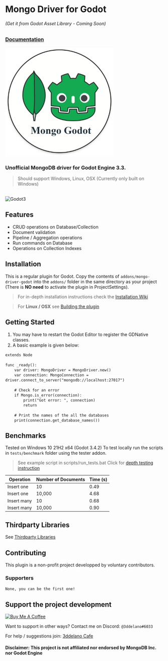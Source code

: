 Mongo Driver for Godot
=========================================
###### (Get it from Godot Asset Library - Coming Soon)

### [Documentation](https://3ddelano.github.io/mongo-driver-godot)

<img alt="logo" src="./mongo_driver_godot_logo.png" width="345"/>

### Unofficial MongoDB driver for Godot Engine 3.3.

> Should support Windows, Linux, OSX (Currently only built on Windows)


<br>
<img alt="Godot3" src="https://img.shields.io/badge/-Godot 3.3+-478CBF?style=for-the-badge&logo=godotengine&logoWidth=20&logoColor=white" />

Features
--------------

- CRUD operations on Database/Collection
- Document validation
- Pipeline / Aggregation operations
- Run commands on Database
- Operations on Collection Indexes


Installation
--------------

This is a regular plugin for Godot.
Copy the contents of `addons/mongo-driver-godot` into the `addons/` folder in the same directory as your project (There is **NO need** to activate the plugin in ProjectSettings).


> For in-depth installation instructions check the [Installation Wiki](https://3ddelano.github.io/mongo-driver-godot/installation)

> For **Linux / OSX** see [Building the plugin](https://3ddelano.github.io/mongo-driver-godot/building) 

Getting Started
----------

1. You may have to restart the Godot Editor to register the GDNative classes.
2. A basic example is given below:


```GDScript
extends Node

func _ready():
    var driver: MongoDriver = MongoDriver.new()
    var connection: MongoConnection = driver.connect_to_server("mongodb://localhost:27017")

    # Check for an error
    if Mongo.is_error(connection):
        print("Got error: ", connection)
        return

    # Print the names of the all the databases
    print(connection.get_database_names())
```

Benchmarks
----------

Tested on Windows 10 21H2 x64 (Godot 3.4.2)
To test locally run the scripts in `tests/benchmark` folder using the tester addon.
> See example script in scripts/run_tests.bat
> Click for [depth testing instruction](https://3ddelano.github.io/mongo-driver-godot/testing)

| Operation   | Number of Documents | Time (s) |
| ----------- | ------------------- | -------- |
| Insert one  | 10                  | 0.49     |
| Insert one  | 10,000              | 4.68     |
| Insert many | 10                  | 0.68     |
| Insert many | 10,000              | 0.90     |

Thirdparty Libraries
-----------

See [Thirdparty Libraries](./thirdparty/THIRDPARTY.md)


Contributing
-----------

This plugin is a non-profit project developped by voluntary contributors.

### Supporters

```
None, you can be the first one!
```

Support the project development
-----------
<a href="https://www.buymeacoffee.com/3ddelano" target="_blank"><img height="41" width="174" src="https://cdn.buymeacoffee.com/buttons/v2/default-red.png" alt="Buy Me A Coffee" width="150" ></a>

Want to support in other ways? Contact me on Discord: `@3ddelano#6033`

For help / suggestions join: [3ddelano Cafe](https://discord.gg/FZY9TqW)

#### Disclaimer: This project is not affiliated nor endorsed by MongoDB Inc. nor Godot Engine